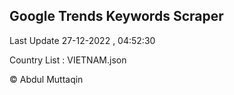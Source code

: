 

## Google Trends Keywords Scraper 
 
Last Update 27-12-2022 , 04:52:30

Country List :
VIETNAM.json



© Abdul Muttaqin 
